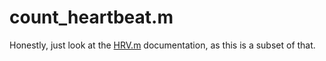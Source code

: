 # count_heartbeat.m

Honestly, just look at the [HRV.m](/build_documentation/_build/html/_sources/chapter_list/HRV.md) documentation, as this is a subset of that.
